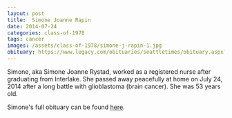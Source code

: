 ```yaml
---
layout: post
title:  Simone Joanne Rapin
date: 2014-07-24
categories: class-of-1978
tags: cancer
images: /assets/class-of-1978/simone-j-rapin-1.jpg
obituary: https://www.legacy.com/obituaries/seattletimes/obituary.aspx?n=simone-joanne-rystad&pid=171947132
---
```

Simone, aka Simone Joanne Rystad, worked as a registered nurse after graduating from Interlake. She passed away peacefully at home on July 24, 2014 after a long battle with glioblastoma (brain cancer). She was 53 years old.

Simone's full obituary can be found [here](https://www.legacy.com/obituaries/seattletimes/obituary.aspx?n=simone-joanne-rystad&pid=171947132).
